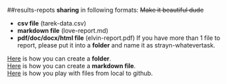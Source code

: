 ##results-repots **sharing** in following formats:
~~Make it beautiful dude~~

- **csv file** (tarek-data.csv)
- **markdown file** (love-report.md)  
- **pdf/doc/docx/html file** (elvin-report.pdf)
If you have more than 1 file to report, please put it into a **folder** and name it as strayn-whatevertask.  
  
[Here](http://stackoverflow.com/questions/18773598/creating-folders-inside-github-com-repo-without-using-git) is how you can create a **folder**.  
[Here](https://github.com/adam-p/markdown-here/wiki/Markdown-Cheatsheet) is how you can create a **markdown file**.  
[Here](https://guides.github.com/introduction/getting-your-project-on-github/) is how you play with files from local to github.  



